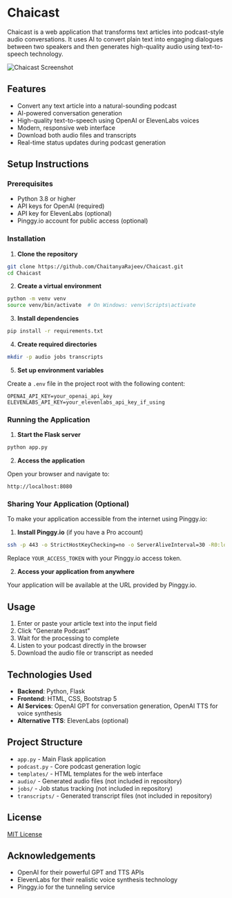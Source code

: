 # Chaicast

Chaicast is a web application that transforms text articles into podcast-style audio conversations. It uses AI to convert plain text into engaging dialogues between two speakers and then generates high-quality audio using text-to-speech technology.

![Chaicast Screenshot](https://i.imgur.com/your-screenshot-url.jpg)

## Features

- Convert any text article into a natural-sounding podcast
- AI-powered conversation generation
- High-quality text-to-speech using OpenAI or ElevenLabs voices
- Modern, responsive web interface
- Download both audio files and transcripts
- Real-time status updates during podcast generation

## Setup Instructions

### Prerequisites

- Python 3.8 or higher
- API keys for OpenAI (required)
- API key for ElevenLabs (optional)
- Pinggy.io account for public access (optional)

### Installation

1. **Clone the repository**

```bash
git clone https://github.com/ChaitanyaRajeev/Chaicast.git
cd Chaicast
```

2. **Create a virtual environment**

```bash
python -m venv venv
source venv/bin/activate  # On Windows: venv\Scripts\activate
```

3. **Install dependencies**

```bash
pip install -r requirements.txt
```

4. **Create required directories**

```bash
mkdir -p audio jobs transcripts
```

5. **Set up environment variables**

Create a `.env` file in the project root with the following content:

```
OPENAI_API_KEY=your_openai_api_key
ELEVENLABS_API_KEY=your_elevenlabs_api_key_if_using
```

### Running the Application

1. **Start the Flask server**

```bash
python app.py
```

2. **Access the application**

Open your browser and navigate to:
```
http://localhost:8080
```

### Sharing Your Application (Optional)

To make your application accessible from the internet using Pinggy.io:

1. **Install Pinggy.io** (if you have a Pro account)

```bash
ssh -p 443 -o StrictHostKeyChecking=no -o ServerAliveInterval=30 -R0:localhost:8080 YOUR_ACCESS_TOKEN@a.pinggy.io
```

Replace `YOUR_ACCESS_TOKEN` with your Pinggy.io access token.

2. **Access your application from anywhere**

Your application will be available at the URL provided by Pinggy.io.

## Usage

1. Enter or paste your article text into the input field
2. Click "Generate Podcast"
3. Wait for the processing to complete
4. Listen to your podcast directly in the browser
5. Download the audio file or transcript as needed

## Technologies Used

- **Backend**: Python, Flask
- **Frontend**: HTML, CSS, Bootstrap 5
- **AI Services**: OpenAI GPT for conversation generation, OpenAI TTS for voice synthesis
- **Alternative TTS**: ElevenLabs (optional)

## Project Structure

- `app.py` - Main Flask application
- `podcast.py` - Core podcast generation logic
- `templates/` - HTML templates for the web interface
- `audio/` - Generated audio files (not included in repository)
- `jobs/` - Job status tracking (not included in repository)
- `transcripts/` - Generated transcript files (not included in repository)

## License

[MIT License](LICENSE)

## Acknowledgements

- OpenAI for their powerful GPT and TTS APIs
- ElevenLabs for their realistic voice synthesis technology
- Pinggy.io for the tunneling service
